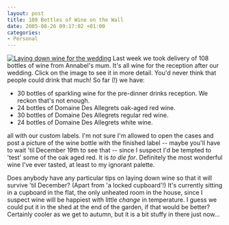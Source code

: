 ```yaml
---
layout: post
title: 108 Bottles of Wine on the Wall
date: 2005-08-26 09:17:02 +01:00
categories:
- Personal
---
```

<a href="http://woss.name/wp-content/WineCollection.jpg"><img src='http://woss.name/wp-content/thumb-WineCollection.jpg' alt='Laying down wine for the wedding' class="alignright" /></a> Last week we took delivery of 108 bottles of wine from Annabel's mum.  It's all wine for the reception after our wedding.  Click on the image to see it in more detail.  You'd never think that people could drink that much!  So far (!) we have:

<ul>
  <li>30 bottles of sparkling wine for the pre-dinner drinks reception.  We reckon that's not enough.</li>
  <li>24 bottles of Domaine Des Allegrets oak-aged red wine.</li>
  <li>30 bottles of Domaine Des Allegrets regular red wine.</li>
  <li>24 bottles of Domaine Des Allegrets white wine.</li>
</ul>

all with our custom labels.  I'm not sure I'm allowed to open the cases and post a picture of the wine bottle with the finished label -- maybe you'll have to wait 'til December 19th to see that -- since I suspect I'd be tempted to 'test' some of the oak aged red.  It is <em>to die for</em>.  Definitely the most wonderful wine I've ever tasted, at least to my ignorant palette.

Does anybody have any particular tips on laying down wine so that it will survive 'til December?  (Apart from 'a locked cupboard'!)  It's currently sitting in a cupboard in the flat, the only unheated room in the house, since I suspect wine will be happiest with little <em>change</em> in temperature.  I guess we could put it in the shed at the end of the garden, if that would be better?  Certainly cooler as we get to autumn, but it is a bit stuffy in there just now...
